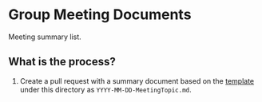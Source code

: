 # Group Meeting Documents

Meeting summary list.

## What is the process?

1. Create a pull request with a summary document based on the [template](./TEMPLATE.md) under this directory as `YYYY-MM-DD-MeetingTopic.md`.

